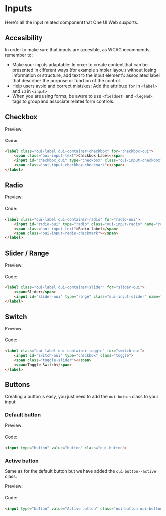 # Inputs

Here's all the input related component that One UI Web supports.

## Accesibility

In order to make sure that inputs are accesible, as WCAG recommends, remember to:

- Make your inputs adaptable: In order to create content that can be presented in different ways (for example simpler layout) without losing information or structure, add text to the input element's associated label that describes the purpose or function of the control. 
- Help users avoid and correct mistakes: Add the attribute `for` in `<label>` and `id` in `<input>`
- When you are using forms, be aware to use `<fieldset>` and `<legend>` tags to group and associate related form controls.


## Checkbox 

<div class="previewCode">
    <div class="preview-item">
        <span style="margin-bottom: 20px;display:block;">Preview:</span>
        <object title="Phone containing an example of the current component" data="examples/input-checkbox.html" type="text/html" style="">
        </object>
    </div>
    <div class="code-item">
        <span style="margin-bottom: 20px;display:block;">Code:</span>

```html
<label class="oui-label oui-container-checkbox" for="checkbox-oui">
    <span class="oui-input-text">Checkbox Label</span>
    <input id="checkbox_oui" type="checkbox" class="oui-input-checkbox">
    <span class="oui-input-checkbox-checkmark"></span>
</label>  
```
</div>
</div>


## Radio

<div class="previewCode">
    <div class="preview-item">
        <span style="margin-bottom: 20px;display:block;">Preview:</span>
        <object title="Phone containing an example of the current component" data="examples/input-radio.html" type="text/html" style="">
        </object>
    </div>
    <div class="code-item">
        <span style="margin-bottom: 20px;display:block;">Code:</span>

```html
<label class="oui-label oui-container-radio" for="radio-oui">
    <input id="radio-oui" type="radio" class="oui-input-radio" name="radio" value="radio1">
    <span class="oui-input-text">Radio label</span>
    <span class="oui-input-radio-checkmark"></span>
</label>
```
</div>
</div>

## Slider / Range

<div class="previewCode">
    <div class="preview-item">
        <span style="margin-bottom: 20px;display:block;">Preview:</span>
        <object title="Phone containing an example of the current component" data="examples/input-slider.html" type="text/html" style="">
        </object>
    </div>
    <div class="code-item">
        <span style="margin-bottom: 20px;display:block;">Code:</span>

```html
<label class="oui-label oui-container-slider" for="slider-oui">
    <span>Slider</span>
    <input id="slider-oui" type="range" class="oui-input-slider" name="points" min="0" max="10">
</label>
```
</div>
</div>


## Switch

<div class="previewCode">
    <div class="preview-item">
        <span style="margin-bottom: 20px;display:block;">Preview:</span>
        <object title="Phone containing an example of the current component" data="examples/input-switch.html" type="text/html" style="">
        </object>
    </div>
    <div class="code-item">
        <span style="margin-bottom: 20px;display:block;">Code:</span>

```html
<label class="oui-label oui-container-toggle" for="switch-oui">
    <input id="switch-oui" type="checkbox" class="toggle">
    <span class="toggle-slider"></span>
    <span>Toggle Switch</span>
</label>
```
</div>
</div>

## Buttons

Creating a button is easy, you just need to add the ```oui-button``` class to your input:

### Default button

<div class="previewCode">
    <div class="preview-item">
        <span style="margin-bottom: 20px;display:block;">Preview:</span>
        <object title="Phone containing an example of the current component" data="examples/input-button.html" type="text/html" style="">
        </object>
    </div>
    <div class="code-item">
        <span style="margin-bottom: 20px;display:block;">Code:</span>

```html
<input type="button" value="button" class="oui-button">
```
</div>
</div>

### Active button
Same as for the default button but we have added the ```oui-button--active``` class:

<div class="previewCode">
    <div class="preview-item">
        <span style="margin-bottom: 20px;display:block;">Preview:</span>
        <object title="Phone containing an example of the current component" data="examples/input-button-active.html" type="text/html" style="">
        </object>
    </div>
    <div class="code-item">
        <span style="margin-bottom: 20px;display:block;">Code:</span>

```html
<input type="button" value="Active button" class="oui-button oui-button--active">
```

</div>
</div>